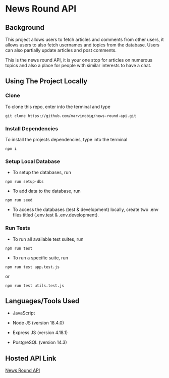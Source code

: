 # News Round API

## Background

This project allows users to fetch articles and comments from other users, it allows users to also fetch usernames and topics from the database. Users can also partially update articles and post comments.

This is the news round API, it is your one stop for articles on numerous topics and also a place for people with similar interests to have a chat.

## Using The Project Locally

### Clone

To clone this repo, enter into the terminal and type

``` text
git clone https://github.com/marvinobig/news-round-api.git
```

### Install Dependencies

To install the projects dependencies, type into the terminal

``` text
npm i
```

### Setup Local Database

- To setup the databases, run
  
``` text
npm run setup-dbs
```

- To add data to the database, run

``` text
npm run seed
```
  
- To access the databases (test & development) locally, create two .env files titled (.env.test & .env.development).

### Run Tests

- To run all available test suites, run

``` text
npm run test
```

- To run a specific suite, run

``` text
npm run test app.test.js
```

or

``` text
npm run test utils.test.js
```

## Languages/Tools Used

- JavaScript
  
- Node JS (version 18.4.0)
  
- Express JS (version 4.18.1)

- PostgreSQL (version 14.3)

## Hosted API Link

[News Round API](https://news-round-api.herokuapp.com)

